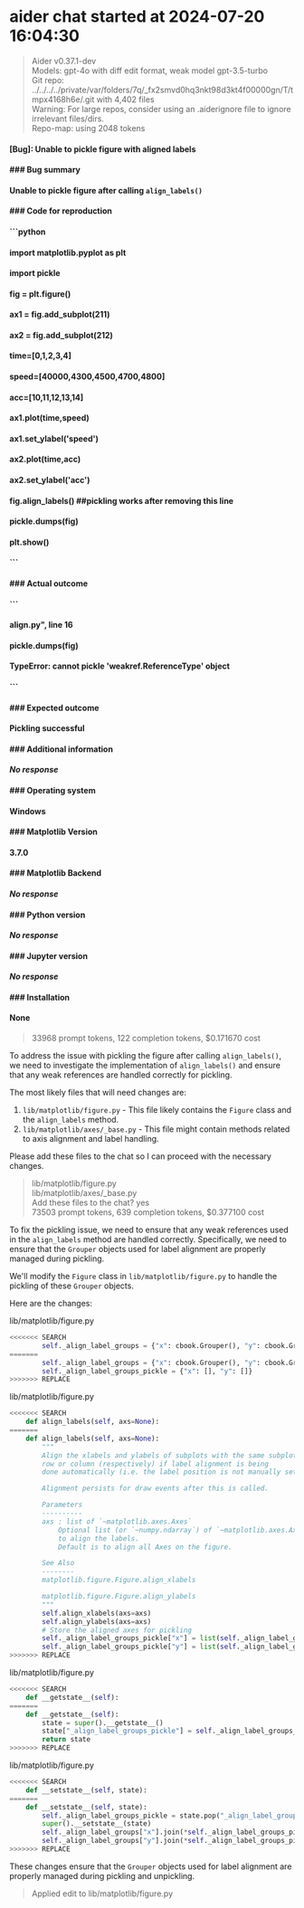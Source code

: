 
# aider chat started at 2024-07-20 16:04:30

> Aider v0.37.1-dev  
> Models: gpt-4o with diff edit format, weak model gpt-3.5-turbo  
> Git repo: ../../../../private/var/folders/7q/_fx2smvd0hq3nkt98d3kt4f00000gn/T/tmpx4168h6e/.git with 4,402 files  
> Warning: For large repos, consider using an .aiderignore file to ignore irrelevant files/dirs.  
> Repo-map: using 2048 tokens  

#### [Bug]: Unable to pickle figure with aligned labels  
#### ### Bug summary  
####   
####  Unable to pickle figure after calling `align_labels()`  
####   
#### ### Code for reproduction  
####   
#### ```python  
#### import matplotlib.pyplot as plt  
#### import pickle  
####   
#### fig = plt.figure()  
#### ax1 = fig.add_subplot(211)  
#### ax2 = fig.add_subplot(212)  
#### time=[0,1,2,3,4]  
#### speed=[40000,4300,4500,4700,4800]  
#### acc=[10,11,12,13,14]  
#### ax1.plot(time,speed)  
#### ax1.set_ylabel('speed')  
#### ax2.plot(time,acc)  
#### ax2.set_ylabel('acc')  
####   
#### fig.align_labels() ##pickling works after removing this line   
####   
#### pickle.dumps(fig)  
#### plt.show()  
#### ```  
####   
####   
#### ### Actual outcome  
#### ```  
#### align.py", line 16  
#### pickle.dumps(fig)  
#### TypeError: cannot pickle 'weakref.ReferenceType' object  
#### ```  
#### ### Expected outcome  
####   
#### Pickling successful  
####   
#### ### Additional information  
####   
#### _No response_  
####   
#### ### Operating system  
####   
#### Windows  
####   
#### ### Matplotlib Version  
####   
#### 3.7.0  
####   
#### ### Matplotlib Backend  
####   
#### _No response_  
####   
#### ### Python version  
####   
#### _No response_  
####   
#### ### Jupyter version  
####   
#### _No response_  
####   
#### ### Installation  
####   
#### None  
> 33968 prompt tokens, 122 completion tokens, $0.171670 cost  

To address the issue with pickling the figure after calling `align_labels()`, we need to investigate the implementation of `align_labels()` and ensure that any weak references are handled correctly for pickling.

The most likely files that will need changes are:
1. `lib/matplotlib/figure.py` - This file likely contains the `Figure` class and the `align_labels` method.
2. `lib/matplotlib/axes/_base.py` - This file might contain methods related to axis alignment and label handling.

Please add these files to the chat so I can proceed with the necessary changes.

> lib/matplotlib/figure.py  
> lib/matplotlib/axes/_base.py  
> Add these files to the chat? yes  
> 73503 prompt tokens, 639 completion tokens, $0.377100 cost  

To fix the pickling issue, we need to ensure that any weak references used in the `align_labels` method are handled correctly. Specifically, we need to ensure that the `Grouper` objects used for label alignment are properly managed during pickling.

We'll modify the `Figure` class in `lib/matplotlib/figure.py` to handle the pickling of these `Grouper` objects.

Here are the changes:

lib/matplotlib/figure.py
```python
<<<<<<< SEARCH
        self._align_label_groups = {"x": cbook.Grouper(), "y": cbook.Grouper()}
=======
        self._align_label_groups = {"x": cbook.Grouper(), "y": cbook.Grouper()}
        self._align_label_groups_pickle = {"x": [], "y": []}
>>>>>>> REPLACE
```

lib/matplotlib/figure.py
```python
<<<<<<< SEARCH
    def align_labels(self, axs=None):
=======
    def align_labels(self, axs=None):
        """
        Align the xlabels and ylabels of subplots with the same subplots
        row or column (respectively) if label alignment is being
        done automatically (i.e. the label position is not manually set).

        Alignment persists for draw events after this is called.

        Parameters
        ----------
        axs : list of `~matplotlib.axes.Axes`
            Optional list (or `~numpy.ndarray`) of `~matplotlib.axes.Axes`
            to align the labels.
            Default is to align all Axes on the figure.

        See Also
        --------
        matplotlib.figure.Figure.align_xlabels

        matplotlib.figure.Figure.align_ylabels
        """
        self.align_xlabels(axs=axs)
        self.align_ylabels(axs=axs)
        # Store the aligned axes for pickling
        self._align_label_groups_pickle["x"] = list(self._align_label_groups["x"].get_siblings())
        self._align_label_groups_pickle["y"] = list(self._align_label_groups["y"].get_siblings())
>>>>>>> REPLACE
```

lib/matplotlib/figure.py
```python
<<<<<<< SEARCH
    def __getstate__(self):
=======
    def __getstate__(self):
        state = super().__getstate__()
        state["_align_label_groups_pickle"] = self._align_label_groups_pickle
        return state
>>>>>>> REPLACE
```

lib/matplotlib/figure.py
```python
<<<<<<< SEARCH
    def __setstate__(self, state):
=======
    def __setstate__(self, state):
        self._align_label_groups_pickle = state.pop("_align_label_groups_pickle", {"x": [], "y": []})
        super().__setstate__(state)
        self._align_label_groups["x"].join(*self._align_label_groups_pickle["x"])
        self._align_label_groups["y"].join(*self._align_label_groups_pickle["y"])
>>>>>>> REPLACE
```

These changes ensure that the `Grouper` objects used for label alignment are properly managed during pickling and unpickling.

> Applied edit to lib/matplotlib/figure.py  
